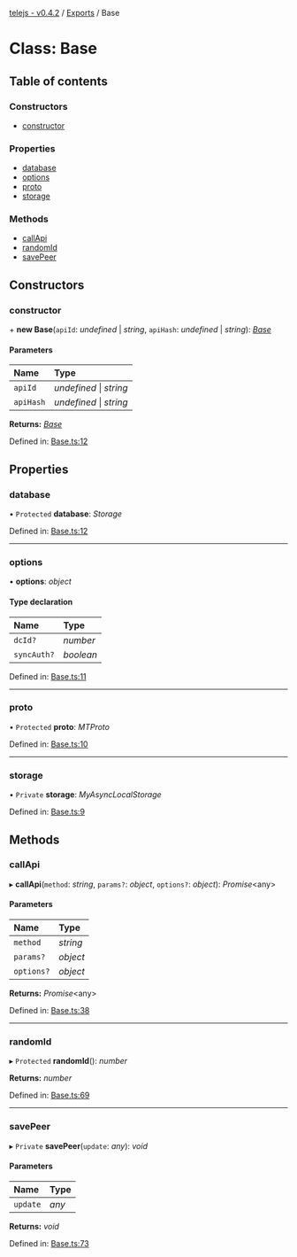 [telejs - v0.4.2](../README.md) / [Exports](../modules.md) / Base

# Class: Base

## Table of contents

### Constructors

- [constructor](base.md#constructor)

### Properties

- [database](base.md#database)
- [options](base.md#options)
- [proto](base.md#proto)
- [storage](base.md#storage)

### Methods

- [callApi](base.md#callapi)
- [randomId](base.md#randomid)
- [savePeer](base.md#savepeer)

## Constructors

### constructor

\+ **new Base**(`apiId`: *undefined* \| *string*, `apiHash`: *undefined* \| *string*): [*Base*](base.md)

#### Parameters

| Name | Type |
| :------ | :------ |
| `apiId` | *undefined* \| *string* |
| `apiHash` | *undefined* \| *string* |

**Returns:** [*Base*](base.md)

Defined in: [Base.ts:12](https://github.com/telejs/telejs/blob/64a8dcf/src/Base.ts#L12)

## Properties

### database

• `Protected` **database**: *Storage*

Defined in: [Base.ts:12](https://github.com/telejs/telejs/blob/64a8dcf/src/Base.ts#L12)

___

### options

• **options**: *object*

#### Type declaration

| Name | Type |
| :------ | :------ |
| `dcId?` | *number* |
| `syncAuth?` | *boolean* |

Defined in: [Base.ts:11](https://github.com/telejs/telejs/blob/64a8dcf/src/Base.ts#L11)

___

### proto

• `Protected` **proto**: *MTProto*

Defined in: [Base.ts:10](https://github.com/telejs/telejs/blob/64a8dcf/src/Base.ts#L10)

___

### storage

• `Private` **storage**: *MyAsyncLocalStorage*

Defined in: [Base.ts:9](https://github.com/telejs/telejs/blob/64a8dcf/src/Base.ts#L9)

## Methods

### callApi

▸ **callApi**(`method`: *string*, `params?`: *object*, `options?`: *object*): *Promise*<any\>

#### Parameters

| Name | Type |
| :------ | :------ |
| `method` | *string* |
| `params?` | *object* |
| `options?` | *object* |

**Returns:** *Promise*<any\>

Defined in: [Base.ts:38](https://github.com/telejs/telejs/blob/64a8dcf/src/Base.ts#L38)

___

### randomId

▸ `Protected` **randomId**(): *number*

**Returns:** *number*

Defined in: [Base.ts:69](https://github.com/telejs/telejs/blob/64a8dcf/src/Base.ts#L69)

___

### savePeer

▸ `Private` **savePeer**(`update`: *any*): *void*

#### Parameters

| Name | Type |
| :------ | :------ |
| `update` | *any* |

**Returns:** *void*

Defined in: [Base.ts:73](https://github.com/telejs/telejs/blob/64a8dcf/src/Base.ts#L73)
